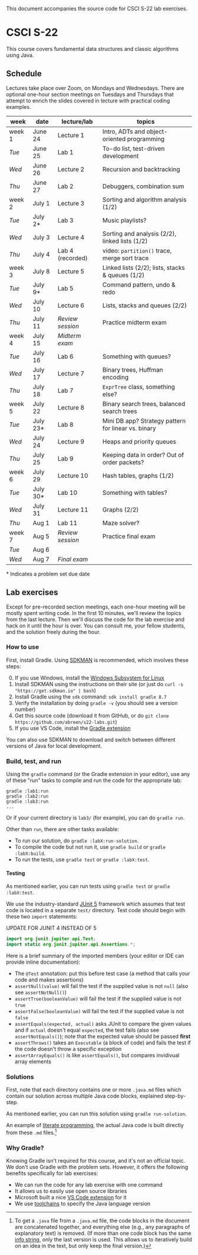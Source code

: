 This document accompanies the source code for CSCI S-22 lab exercises.

# CSCI S-22

This course covers fundamental data structures and classic algorithms using Java.

## Schedule

Lectures take place over Zoom, on Mondays and Wednesdays. There are optional
one-hour section meetings on Tuesdays and Thursdays that attempt to enrich the
slides covered in lecture with practical coding examples.

| week   | date      | lecture/lab      | topics                                              |
| ------ | --------- | ---------------- | --------------------------------------------------- |
| week 1 | June 24   | Lecture 1        | Intro, ADTs and object-oriented programming         |
| _Tue_  | June 25   | Lab 1            | To-do list, test-driven development                 |
| _Wed_  | June 26   | Lecture 2        | Recursion and backtracking                          |
| _Thu_  | June 27   | Lab 2            | Debuggers, combination sum                          |
| week 2 | July 1    | Lecture 3        | Sorting and algorithm analysis (1/2)                |
| _Tue_  | July 2\*  | Lab 3            | Music playlists?                                    |
| _Wed_  | July 3    | Lecture 4        | Sorting and analysis (2/2), linked lists (1/2)      |
| _Thu_  | July 4    | Lab 4 (recorded) | video: `partition()` trace, merge sort trace        |
| week 3 | July 8    | Lecture 5        | Linked lists (2/2); lists, stacks & queues (1/2)    |
| _Tue_  | July 9\*  | Lab 5            | Command pattern, undo & redo                        |
| _Wed_  | July 10   | Lecture 6        | Lists, stacks and queues (2/2)                      |
| _Thu_  | July 11   | _Review session_ | Practice midterm exam                               |
| week 4 | July 15   | _Midterm exam_   |                                                     |
| _Tue_  | July 16   | Lab 6            | Something with queues?                              |
| _Wed_  | July 17   | Lecture 7        | Binary trees, Huffman encoding                      |
| _Thu_  | July 18   | Lab 7            | `ExprTree` class, something else?                   |
| week 5 | July 22   | Lecture 8        | Binary search trees, balanced search trees          |
| _Tue_  | July 23\* | Lab 8            | Mini DB app? Strategy pattern for linear vs. binary |
| _Wed_  | July 24   | Lecture 9        | Heaps and priority queues                           |
| _Thu_  | July 25   | Lab 9            | Keeping data in order? Out of order packets?        |
| week 6 | July 29   | Lecture 10       | Hash tables, graphs (1/2)                           |
| _Tue_  | July 30\* | Lab 10           | Something with tables?                              |
| _Wed_  | July 31   | Lecture 11       | Graphs (2/2)                                        |
| _Thu_  | Aug 1     | Lab 11           | Maze solver?                                        |
| week 7 | Aug 5     | _Review session_ | Practice final exam                                 |
| _Tue_  | Aug 6     |                  |                                                     |
| _Wed_  | Aug 7     | _Final exam_     |                                                     |

\* Indicates a problem set due date

## Lab exercises

Except for pre-recorded section meetings, each one-hour meeting will be mostly spent
writing code. In the first 10 minutes, we'll review the topics from the last lecture.
Then we'll discuss the code for the lab exercise and hack on it until the hour is over.
You can consult me, your fellow students, and the solution freely during the hour.

### How to use

First, install Gradle. Using [SDKMAN](https://sdkman.io/) is recommended, which
involves these steps:

0. If you use Windows, install the [Windows Subsystem for Linux][wsl]
1. Install SDKMAN using the instructions on their site (or just do `curl -s "https://get.sdkman.io" | bash`)
2. Install Gradle using the `sdk` command: `sdk install gradle 8.7`
3. Verify the installation by doing `gradle -v` (you should see a version number)
4. Get this source code (download it from GitHub, or do `git clone https://github.com/abreen/s22-labs.git`)
5. If you use VS Code, install the [Gradle extension][gradle-extension]

You can also use SDKMAN to download and switch between different versions of Java for
local development.

### Build, test, and run

Using the `gradle` command (or the Gradle extension in your editor), use any of
these "run" tasks to compile and run the code for the appropriate lab:

    gradle :lab1:run
    gradle :lab2:run
    gradle :lab3:run
    ...

Or if your current directory is `lab3/` (for example), you can do `gradle run`.

Other than `run`, there are other tasks available:

- To run our solution, do `gradle :labX:run-solution`.
- To compile the code but not run it, use `gradle build` or `gradle :labX:build`.
- To run the tests, use `gradle test` or `gradle :labX:test`.

#### Testing

As mentioned earlier, you can run tests using `gradle test`
or `gradle :labX:test`.

We use the industry-standard
[JUnit 5][junit] framework which assumes that test
code is located in a separate `test/` directory. Test code
should begin with these two `import` statements:

UPDATE FOR JUNIT 4 INSTEAD OF 5

```java
import org.junit.jupiter.api.Test;
import static org.junit.jupiter.api.Assertions.*;
```

Here is a brief summary of the imported members (your editor
or IDE can provide inline documentation):

- The `@Test` annotation: put this before test case (a method
  that calls your code and makes assertions)
- `assertNull(value)` will fail the test if the supplied value is
  not `null` (also see `assertNotNull()`)
- `assertTrue(booleanValue)` will fail the test if the supplied
  value is not `true`
- `assertFalse(booleanValue)` will fail the test if the supplied
  value is not `false`
- `assertEquals(expected, actual)` asks JUnit to compare the
  given values and if `actual` doesn't equal `expected`, the test
  fails (also see `assertNotEquals()`); note that the expected
  value should be passed **first**
- `assertThrows()` takes an `Executable` (a block of code) and
  fails the test if the code doesn't throw a specific exception
- `assertArrayEquals()` is like `assertEquals()`, but compares
  invidivual array elements

### Solutions

First, note that each directory contains one or more `.java.md` files which
contain our solution across multiple Java code blocks, explained step-by-step.

As mentioned earlier, you can run this solution using `gradle run-solution`.

An example of [literate programming][literate], the actual Java code is
built directly from these `.md` files.[^1]

### Why Gradle?

Knowing Gradle isn't required for this course, and it's not an official topic.
We don't use Gradle with the problem sets. However, it offers the following
benefits specifically for lab exercises:

- We can run the code for any lab exercise with one command
- It allows us to easily use open source libraries
- Microsoft built a nice [VS Code extension][gradle-extension] for it
- We use [toolchains][toolchains] to specify the Java language version

[^1]:
    To get a `.java` file from a `.java.md` file, the code blocks in
    the document are concatenated together, and everything else (e.g.,
    any paragraphs of explanatory text) is removed.
    (If more than one code block has the same
    [info string][info-string], only the last version is used. This
    allows us to iteratively build on an idea in the text, but only
    keep the final version.)

[wsl]: https://learn.microsoft.com/en-us/windows/wsl/install
[gradle-extension]: https://marketplace.visualstudio.com/items?itemName=vscjava.vscode-gradle
[toolchains]: https://docs.gradle.org/current/samples/sample_jvm_multi_project_with_toolchains.html
[literate]: https://en.wikipedia.org/wiki/Literate_programming
[info-string]: https://spec.commonmark.org/0.31.2/#info-string
[junit]: https://junit.org/junit5/
